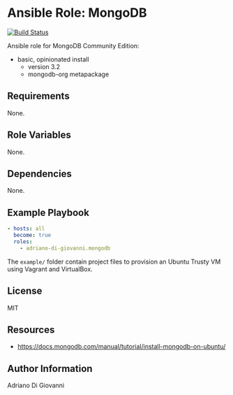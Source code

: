 # Ansible Role: MongoDB

[![Build Status](https://travis-ci.org/adriano-di-giovanni/ansible-role-mongodb.svg?branch=master)](https://travis-ci.org/adriano-di-giovanni/ansible-role-mongodb)

Ansible role for MongoDB Community Edition:

* basic, opinionated install
  * version 3.2
  * mongodb-org metapackage

## Requirements

None.

## Role Variables

None.

## Dependencies

None.

## Example Playbook

```yaml
- hosts: all
  become: true
  roles:
    - adriano-di-giovanni.mongodb
```

The `example/` folder contain project files to provision an Ubuntu Trusty VM using Vagrant and VirtualBox.

## License

MIT

## Resources

* https://docs.mongodb.com/manual/tutorial/install-mongodb-on-ubuntu/

## Author Information

Adriano Di Giovanni

